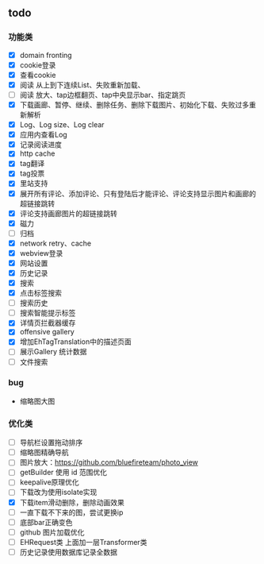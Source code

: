 ## todo
### 功能类
- [x] domain fronting
- [x] cookie登录
- [x] 查看cookie
- [x] 阅读 从上到下连续List、失败重新加载、
- [ ] 阅读 放大、tap边框翻页、tap中央显示bar、指定跳页
- [x] 下载画廊、暂停、继续、删除任务、删除下载图片、初始化下载、失败过多重新解析
- [x] Log、Log size、Log clear
- [x] 应用内查看Log
- [x] 记录阅读进度
- [x] http cache
- [x] tag翻译
- [x] tag投票
- [x] 里站支持
- [x] 展开所有评论、添加评论、只有登陆后才能评论、评论支持显示图片和画廊的超链接跳转
- [x] 评论支持画廊图片的超链接跳转
- [x] 磁力
- [ ] 归档
- [x] network retry、cache
- [x] webview登录
- [x] 网站设置
- [x] 历史记录
- [x] 搜索
- [x] 点击标签搜索
- [ ] 搜索历史
- [ ] 搜索智能提示标签
- [x] 详情页拦截器缓存
- [x] offensive gallery
- [x] 增加EhTagTranslation中的描述页面
- [ ] 展示Gallery 统计数据
- [ ] 文件搜索

### bug
- 缩略图大图

### 优化类
- [ ] 导航栏设置拖动排序
- [ ] 缩略图精确导航
- [ ] 图片放大：https://github.com/bluefireteam/photo_view
- [ ] getBuilder 使用 id 范围优化 
- [ ] keepalive原理优化
- [ ] 下载改为使用isolate实现
- [x] 下载item滑动删除，删除动画效果
- [ ] 一直下载不下来的图，尝试更换ip
- [ ] 底部bar正确变色
- [ ] github 图片加载优化
- [ ] EHRequest类 上面加一层Transformer类
- [ ] 历史记录使用数据库记录全数据
